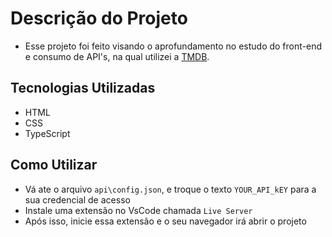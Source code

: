 # Descrição do Projeto
- Esse projeto foi feito visando o aprofundamento no estudo do front-end e consumo de API's, na qual utilizei a [TMDB](https://www.themoviedb.org/).

## Tecnologias Utilizadas
- HTML
- CSS
- TypeScript

## Como Utilizar

- Vá ate o arquivo `api\config.json`, e troque o texto `YOUR_API_kEY` para a sua credencial de acesso
- Instale uma extensão no VsCode chamada `Live Server`
- Após isso, inicie essa extensão e o seu navegador irá abrir o projeto

